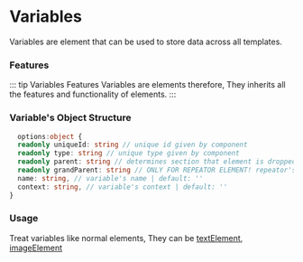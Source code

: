 # Variables

Variables are element that can be used to store data across all templates.

### Features

::: tip Variables Features
Variables are elements therefore, They inherits all the features and functionality of elements.
:::

### Variable's Object Structure

```ts
  options:object {
  readonly uniqueId: string // unique id given by component
  readonly type: string // unique type given by component
  readonly parent: string // determines section that element is dropped into
  readonly grandParent: string // ONLY FOR REPEATOR ELEMENT! repeator's id that element is dropped into
  name: string, // variable's name | default: ''
  context: string, // variable's context | default: ''
}
```

### Usage

Treat variables like normal elements, They can be [textElement](/guide/elements/text), [imageElement](/guide/elements/image)
